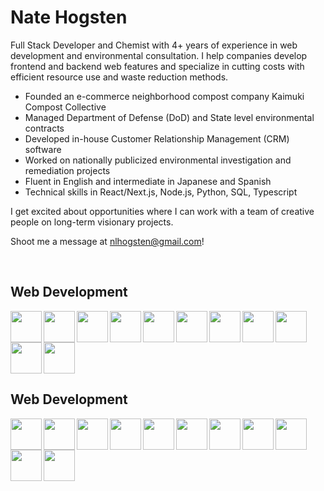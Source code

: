 <h1>Nate Hogsten</h1>

Full Stack Developer and Chemist with 4+ years of experience in web development and environmental consultation. I help companies develop frontend and backend web features and specialize in cutting costs with efficient resource use and waste reduction methods.

- Founded an e-commerce neighborhood compost company Kaimuki Compost Collective
- Managed Department of Defense (DoD) and State level environmental contracts
- Developed in-house Customer Relationship Management (CRM) software
- Worked on nationally publicized environmental investigation and remediation projects
- Fluent in English and intermediate in Japanese and Spanish
- Technical skills in React/Next.js, Node.js, Python, SQL, Typescript

I get excited about opportunities where I can work with a team of creative people on long-term visionary projects.

Shoot me a message at nlhogsten@gmail.com!

<br/> 

<div>
  <h2>Web Development</h2>
  <img align="left" width="50px" src="https://cdn.jsdelivr.net/gh/devicons/devicon@latest/icons/javascript/javascript-original.svg" />       
  <img align="left" width="50px" src="https://cdn.jsdelivr.net/gh/devicons/devicon@latest/icons/typescript/typescript-original.svg" />      
  <img align="left" width="50px" src="https://cdn.jsdelivr.net/gh/devicons/devicon@latest/icons/python/python-original-wordmark.svg" />      
  <img align="left" width="50px" src="https://cdn.jsdelivr.net/gh/devicons/devicon@latest/icons/nextjs/nextjs-original.svg" />        
  <img align="left" width="50px" src="https://cdn.jsdelivr.net/gh/devicons/devicon@latest/icons/nodejs/nodejs-original-wordmark.svg" />        
  <img align="left" width="50px" src="https://cdn.jsdelivr.net/gh/devicons/devicon@latest/icons/react/react-original-wordmark.svg" />
  <img align="left" width="50px" src="https://cdn.jsdelivr.net/gh/devicons/devicon@latest/icons/html5/html5-original.svg" />
  <img align="left" width="50px" src="https://cdn.jsdelivr.net/gh/devicons/devicon@latest/icons/tailwindcss/tailwindcss-original.svg" />
  <img align="left" width="50px" src="https://cdn.jsdelivr.net/gh/devicons/devicon@latest/icons/css3/css3-original-wordmark.svg" />
  <img align="left" width="50px" src="https://cdn.jsdelivr.net/gh/devicons/devicon@latest/icons/github/github-original.svg" />
  <img align="left" width="50px" src="https://cdn.jsdelivr.net/gh/devicons/devicon@latest/icons/postgresql/postgresql-plain-wordmark.svg" />
</div>

<div style="clear: both;"></div>

<div>
  <h2>Web Development</h2>
  <img align="left" width="50px" src="https://cdn.jsdelivr.net/gh/devicons/devicon@latest/icons/javascript/javascript-original.svg" />       
  <img align="left" width="50px" src="https://cdn.jsdelivr.net/gh/devicons/devicon@latest/icons/typescript/typescript-original.svg" />      
  <img align="left" width="50px" src="https://cdn.jsdelivr.net/gh/devicons/devicon@latest/icons/python/python-original-wordmark.svg" />      
  <img align="left" width="50px" src="https://cdn.jsdelivr.net/gh/devicons/devicon@latest/icons/nextjs/nextjs-original.svg" />        
  <img align="left" width="50px" src="https://cdn.jsdelivr.net/gh/devicons/devicon@latest/icons/nodejs/nodejs-original-wordmark.svg" />        
  <img align="left" width="50px" src="https://cdn.jsdelivr.net/gh/devicons/devicon@latest/icons/react/react-original-wordmark.svg" />
  <img align="left" width="50px" src="https://cdn.jsdelivr.net/gh/devicons/devicon@latest/icons/html5/html5-original.svg" />
  <img align="left" width="50px" src="https://cdn.jsdelivr.net/gh/devicons/devicon@latest/icons/tailwindcss/tailwindcss-original.svg" />
  <img align="left" width="50px" src="https://cdn.jsdelivr.net/gh/devicons/devicon@latest/icons/css3/css3-original-wordmark.svg" />
  <img align="left" width="50px" src="https://cdn.jsdelivr.net/gh/devicons/devicon@latest/icons/github/github-original.svg" />
  <img align="left" width="50px" src="https://cdn.jsdelivr.net/gh/devicons/devicon@latest/icons/postgresql/postgresql-plain-wordmark.svg" />
</div>

<br/>



          
          
          
          
          
          

